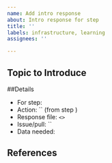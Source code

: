 ```yaml
---
name: Add intro response
about: Intro response for step
title: ''
labels: infrastructure, learning
assignees: ''

---
```


## Topic to Introduce

##Details
* For step: 
* Action: `` (from step )
* Response file: `<>`
* Issue/pull: ``
* Data needed:

## References
